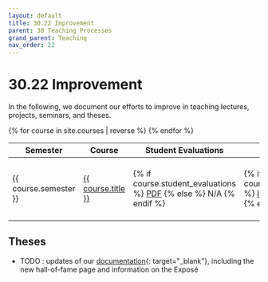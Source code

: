 ```yaml
---
layout: default
title: 30.22 Improvement
parent: 30 Teaching Processes
grand_parent: Teaching
nav_order: 22
---
```


# 30.22 Improvement

In the following, we document our efforts to improve in teaching lectures, projects, seminars, and theses.

<table>
  <thead>
    <tr>
      <th>Semester</th>
      <th>Course</th>
      <th>Student Evaluations</th>
      <th>Issue</th>
      <th>Status</th>
    </tr>
  </thead>
  <tbody>
    {% for course in site.courses | reverse %}
    <tr>
      <td>{{ course.semester }}</td>
      <td><a href="{{ site.baseurl }}{{ course.url }}">{{ course.title }}</a></td>
      <td>
        {% if course.student_evaluations %}
          <a href="{{ site.baseurl }}/assets/evaluations/{{ course.student_evaluations }}">PDF</a>
        {% else %}
          N/A
        {% endif %}
      </td>
      <td>
        {% if course.improvement_issue %}
          <a href="{{ course.improvement_issue }}" target="_blank">Issue</a>
        {% else %}
          N/A
        {% endif %}
      </td>
      <td>
        {% if course.improvement_status %}
          {{ course.improvement_status }}
        {% else %}
          N/A
        {% endif %}
      </td>
    </tr>
    {% endfor %}
  </tbody>
</table>


## Theses

- TODO : updates of our [documentation](https://github.com/digital-work-lab/theses/compare/772da059a...7d5e86c){: target="_blank"}, including the new hall-of-fame page and information on the Exposé
